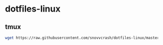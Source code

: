 # dotfiles-linux
## tmux
```bash
wget https://raw.githubusercontent.com/snovvcrash/dotfiles-linux/master/tmux/.tmux.conf -o ~/.tmux.conf
```
